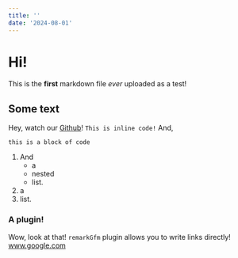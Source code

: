 ```yaml
---
title: ''
date: '2024-08-01'
---
```


# Hi!

This is the **first** markdown file _ever_ uploaded as a test!

## Some text

Hey, watch our [Github](https://github.com/Eagletech-robotic/website)!
`This is inline code!`
And,

```
this is a block of code
```

1. And
    - a
    - nested
    - list.
2. a
3. list.

### A plugin!

Wow, look at that! `remarkGfm` plugin allows you to write links directly!
www.google.com
